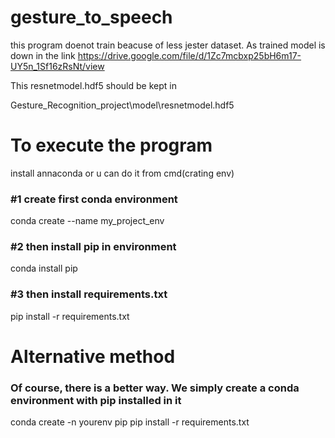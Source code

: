 # gesture_to_speech

this program doenot train beacuse of less jester dataset.
As trained model is down in the link 
https://drive.google.com/file/d/1Zc7mcbxp25bH6m17-UY5n_1Sf16zRsNt/view

This resnetmodel.hdf5 should be kept in 

Gesture_Recognition_project\model\resnetmodel.hdf5

# To execute the program 

install annaconda or u can do it from cmd(crating env)

### #1 create first conda environment

conda create --name my_project_env

### #2 then install pip in environment 

conda install pip

### #3 then install requirements.txt 

pip install -r requirements.txt

# Alternative method ###
### Of course, there is a better way. We simply create a conda environment with pip installed in it ###

conda create -n yourenv pip 
pip install -r requirements.txt
